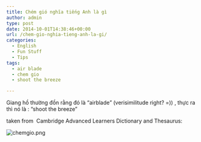 ```yaml
---
title: Chém gió nghĩa tiếng Anh là gì
author: admin
type: post
date: 2014-10-01T14:38:46+00:00
url: /chem-gio-nghia-tieng-anh-la-gi/
categories:
  - English
  - Fun Stuff
  - Tips
tags:
  - air blade
  - chem gio
  - shoot the breeze

---
```

Giang hồ thường đồn rằng đó là &#8220;airblade&#8221; (verisimilitude right? =)) , thực ra thì nó là : &#8220;shoot the breeze&#8221;

taken from  Cambridge Advanced Learners Dictionary and Thesaurus:  

![chemgio.png](/wp-content/uploads/2014/10/chemgio.png)


&nbsp;

&nbsp;

&nbsp;

 [1]: ../wp-content/uploads/2014/10/chemgio.png
